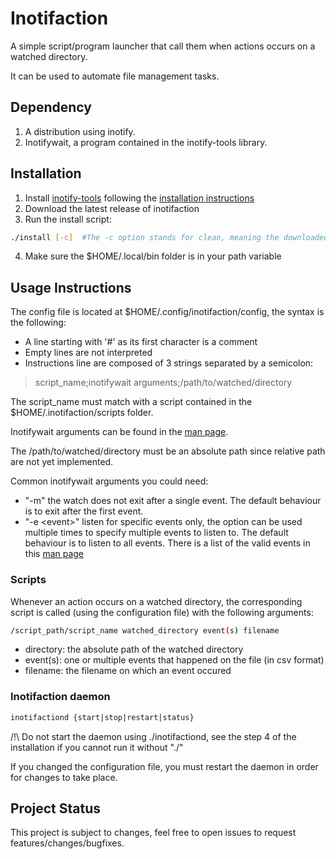 # Inotifaction

A simple script/program launcher that call them when actions occurs on a watched directory.

It can be used to automate file management tasks.

## Dependency

1. A distribution using inotify.
2. Inotifywait, a program contained in the inotify-tools library.

## Installation

1. Install [inotify-tools](https://github.com/inotify-tools/inotify-tools) following the [installation instructions](https://github.com/inotify-tools/inotify-tools/blob/master/INSTALL)
2. Download the latest release of inotifaction
3. Run the install script:
```sh
./install [-c]	#The -c option stands for clean, meaning the downloaded folder will be removed.
```
4. Make sure the $HOME/.local/bin folder is in your path variable

## Usage Instructions

The config file is located at $HOME/.config/inotifaction/config, the syntax is the following:

- A line starting with '#' as its first character is a comment
- Empty lines are not interpreted
- Instructions line are composed of 3 strings separated by a semicolon:

> script_name;inotifywait arguments;/path/to/watched/directory

The script_name must match with a script contained in the $HOME/.inotifaction/scripts folder.

Inotifywait arguments can be found in the [man page](https://linux.die.net/man/1/inotifywait).

The /path/to/watched/directory must be an absolute path since relative path are not yet implemented.

Common inotifywait arguments you could need:
- "-m" the watch does not exit after a single event. The default behaviour is to exit after the first event.
- "-e \<event\>" listen for specific events only, the option can be used multiple times to specify multiple events to listen to. The default behaviour is to listen to all events. There is a list of the valid events in this [man page](https://linux.die.net/man/1/inotifywait)

### Scripts

Whenever an action occurs on a watched directory, the corresponding script is called (using the configuration file) with the following arguments:
```sh
/script_path/script_name watched_directory event(s) filename
```

- directory: the absolute path of the watched directory
- event(s): one or multiple events that happened on the file (in csv format)
- filename: the filename on which an event occured

### Inotifaction daemon

```sh
inotifactiond {start|stop|restart|status}
```

/!\ Do not start the daemon using ./inotifactiond, see the step 4 of the installation if you cannot run it without "./"

If you changed the configuration file, you must restart the daemon in order for changes to take place.

## Project Status

This project is subject to changes, feel free to open issues to request features/changes/bugfixes.
